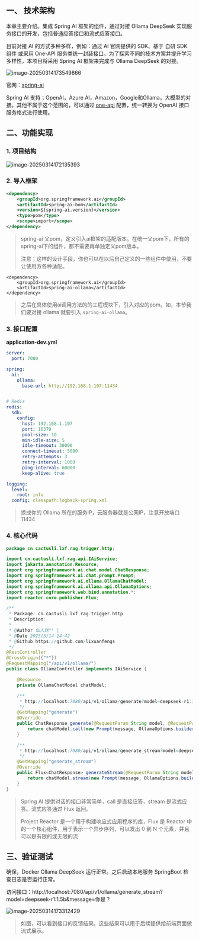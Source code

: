## 一、 技术架构

本章主要介绍。集成 Spring AI 框架的组件，通过对接 Ollama DeepSeek 实现服务接口的开发，包括普通应答接口和流式应答接口。

目前对接 AI 的方式多种多样，例如：通过 AI 官网提供的 SDK、基于 自研 SDK 组件 或采用 One-API 服务类统一封装接口。为了探索不同的技术方案并提升学习多样性，本项目将采用 Spring AI 框架来完成与 Ollama DeepSeek 的对接。

![image-20250314173549866](https://beauties.eu.org/blogimg/main/img1/image-20250314173549866.png)

官网：[spring-ai](https://spring.io/projects/spring-ai)

Spring AI 支持；OpenAI，Azure AI，Amazon，Google和Ollama，大模型的对接。其他不属于这个范围的，可以通过 [one-api](https://github.com/songquanpeng/one-api) 配置，统一转换为 OpenAI 接口服务格式进行使用。

## 二、功能实现

### 1. 项目结构

![image-20250314172135393](https://beauties.eu.org/blogimg/main/img1/image-20250314172135393.png)

### 2. 导入框架

```xml
<dependency>
    <groupId>org.springframework.ai</groupId>
    <artifactId>spring-ai-bom</artifactId>
    <version>${spring-ai.version}</version>
    <type>pom</type>
    <scope>import</scope>
</dependency>
```

>  spring-ai 父pom，定义引入ai框架的适配版本。在统一父pom下，所有的spring-ai下的组件，都不需要再单独定义pom版本。
>
> 注意；这样的设计手段，你也可以在以后自己定义的一些组件中使用，不要让使用方各种适配。



```xml-dtd
<dependency>
    <groupId>org.springframework.ai</groupId>
    <artifactId>spring-ai-ollama</artifactId>
</dependency>
```

> 之后在具体使用ai调用方法的的工程模块下，引入对应的pom。如，本节我们要对接 ollama 就要引入 `spring-ai-ollama`。

### 3. 接口配置

**application-dev.yml**

```yml
server:
  port: 7080

spring:
  ai:
    ollama:
      base-url: http://192.168.1.107:11434


# Redis
redis:
  sdk:
    config:
      host: 192.168.1.107
      port: 16379
      pool-size: 10
      min-idle-size: 5
      idle-timeout: 30000
      connect-timeout: 5000
      retry-attempts: 3
      retry-interval: 1000
      ping-interval: 60000
      keep-alive: true

logging:
  level:
    root: info
  config: classpath:logback-spring.xml

```

>  换成你的 Ollama 所在的服务IP，云服务器就是公网IP，注意开放端口 11434

### 4. 核心代码

```java
package cn.cactusli.lxf.rag.trigger.http;

import cn.cactusli.lxf.rag.api.IAiService;
import jakarta.annotation.Resource;
import org.springframework.ai.chat.model.ChatResponse;
import org.springframework.ai.chat.prompt.Prompt;
import org.springframework.ai.ollama.OllamaChatModel;
import org.springframework.ai.ollama.api.OllamaOptions;
import org.springframework.web.bind.annotation.*;
import reactor.core.publisher.Flux;

/**
 * Package: cn.cactusli.lxf.rag.trigger.http
 * Description:
 *
 * @Author 仙人球⁶ᴳ |
 * @Date 2025/3/14 14:42
 * @Github https://github.com/lixuanfengs
 */
@RestController
@CrossOrigin({"*"})
@RequestMapping("/api/v1/ollama/")
public class OllamaController implements IAiService {

    @Resource
    private OllamaChatModel chatModel;

    /**
     * http://localhost:7080/api/v1/ollama/generate?model=deepseek-r1:1.5b&message=你是？
     */
    @GetMapping("generate")
    @Override
    public ChatResponse generate(@RequestParam String model, @RequestParam String message) {
        return chatModel.call(new Prompt(message, OllamaOptions.builder().model(model).build()));
    }

    /**
     * http://localhost:7080/api/v1/ollama/generate_stream?model=deepseek-r1:1.5b&message=你是？
     */
    @GetMapping("generate_stream")
    @Override
    public Flux<ChatResponse> generateStream(@RequestParam String model, @RequestParam String message) {
        return chatModel.stream(new Prompt(message, OllamaOptions.builder().model(model).build()));
    }
}

```

> Spring AI 提供对话的接口非常简单，call 是直接应答，stream 是流式应答。流式应答通过 Flux 返回。
>
> Project Reactor 是一个用于构建响应式应用程序的库，Flux 是 Reactor 中的一个核心组件，用于表示一个异步序列，可以发出 0 到 N 个元素，并且可以是有限的或无限的流

## 三、验证测试

确保，Docker Ollama DeepSeek 运行正常。之后启动本地服务 SpringBoot 检查日志是否运行正常。

访问接口：http://localhost:7080/api/v1/ollama/generate_stream?model=deepseek-r1:1.5b&message=你是？

![image-20250314173312429](https://beauties.eu.org/blogimg/main/img1/image-20250314173312429.png)

> 如图，可以看到接口的反馈结果。这些结果可以用于后续提供给前端页面做流式展示。